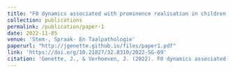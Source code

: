 ```yaml
---
title: "F0 dynamics associated with prominence realisation in children with hearing impairment"
collection: publications
permalink: /publication/paper-1
date: 2022-11-05
venue: 'Stem-, Spraak- En Taalpathologie'
paperurl: "http://jgenette.github.io/files/paper1.pdf"
link: 'https://doi.org/10.21827/32.8310/2022-SG-69'
citation: 'Genette, J., & Verhoeven, J. (2022). F0 dynamics associated with prominence realisation in children with hearing impairment. Stem-, Spraak- En Taalpathologie, 27. https://doi.org/10.21827/32.8310/2022-SG-69'
---
```

